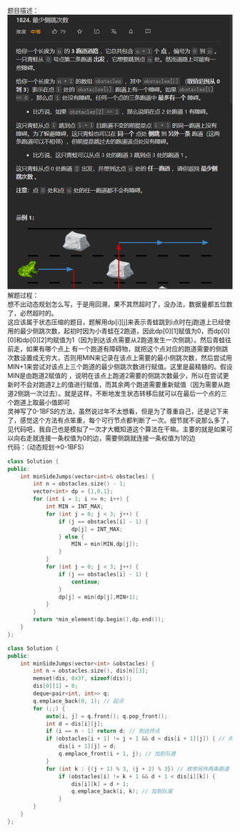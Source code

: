 题目描述：  
![image](/algorithmn/dynamic_programming/image/image43.png)  
解题过程：  
想不出动态规划怎么写，于是用回溯，果不其然超时了，没办法，数据量都五位数了，必然超时的。  
这应该属于状态压缩的题目，题解用dp[i][j]来表示青蛙跳到i点时在j跑道上已经使用的最少侧跳次数，起初时因为小青蛙在2跑道，因此dp[0][1]赋值为0，而dp[0][0]和dp[0][2]均赋值为1（因为到达该点需要从2跑道发生一次侧跳）。然后青蛙往前走，如果有哪个点上 有一个跑道有障碍物，就把这个点对应的跑道需要的侧跳次数设置成无穷大，否则用MIN来记录在该点上需要的最小侧跳次数，然后尝试用MIN+1来尝试对该点上三个跑道的最少侧跳次数进行赋值。这里是最精髓的。假设MIN是由跑道2赋值的 ，说明在该点上跑道2需要的侧跳次数最少，所以在尝试更新时不会对跑道2上的值进行赋值，而其余两个跑道需要重新赋值（因为需要从跑道2侧跳一次过去）。就是这样，不断地发生状态转移后就可以在最后一个点的三个跑道上取最小值即可  
灵神写了0-1BFS的方法，虽然说过年不太想看，但是为了尊重自己，还是记下来了，感觉这个方法有点笨重，每个可行节点都判断了一次。细节就不说那么多了，见代码吧，我自己也是模拟了一次才大概知道这个算法在干嘛。主要的就是如果可以向右走就连接一条权值为0的边，需要侧跳就连接一条权值为1的边  
代码：（动态规划→0-1BFS）  
```cpp
class Solution {
public:
    int minSideJumps(vector<int>& obstacles) {
        int n = obstacles.size() - 1;
        vector<int> dp = {1,0,1};
        for (int i = 1; i <= n; i++) {
            int MIN = INT_MAX;
            for (int j = 0; j < 3; j++) {
                if (j == obstacles[i] - 1) {
                    dp[j] = INT_MAX;
                } else {
                    MIN = min(MIN,dp[j]);
                }
            }
            for (int j = 0; j < 3; j++) {
                if (j == obstacles[i] - 1) {
                    continue;
                }
                dp[j] = min(dp[j],MIN+1);
            }
        }
        return *min_element(dp.begin(),dp.end());
    }
};
```
```cpp
class Solution {
public:
    int minSideJumps(vector<int> &obstacles) {
        int n = obstacles.size(), dis[n][3];
        memset(dis, 0x3f, sizeof(dis));
        dis[0][1] = 0;
        deque<pair<int, int>> q;
        q.emplace_back(0, 1); // 起点
        for (;;) {
            auto[i, j] = q.front(); q.pop_front();
            int d = dis[i][j];
            if (i == n - 1) return d; // 到达终点
            if (obstacles[i + 1] != j + 1 && d < dis[i + 1][j]) { // 向右
                dis[i + 1][j] = d;
                q.emplace_front(i + 1, j); // 加到队首
            }
            for (int k : {(j + 1) % 3, (j + 2) % 3}) // 枚举另外两条跑道（向上/向下）
                if (obstacles[i] != k + 1 && d + 1 < dis[i][k]) {
                    dis[i][k] = d + 1;
                    q.emplace_back(i, k); // 加到队尾
                }
        }
    }
};
```